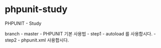 # phpunit-study
PHPUNIT - Study

branch - master - PHPUNIT 기본 사용법
       - step1 - autoload 를 사용합시다.
       - step2 - phpunit.xml 사용합시다.
